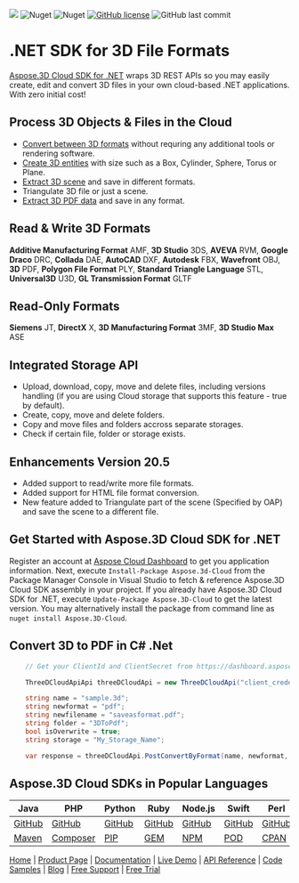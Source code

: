 ![](https://img.shields.io/badge/REST%20API-v3.0-lightgrey) ![Nuget](https://img.shields.io/nuget/v/Aspose.3d-Cloud) ![Nuget](https://img.shields.io/nuget/dt/Aspose.3d-Cloud) [![GitHub license](https://img.shields.io/github/license/aspose-3d-cloud/aspose-3d-cloud-dotnet)](https://github.com/aspose-3d-cloud/aspose-3d-cloud-dotnet/blob/master/LICENSE) ![GitHub last commit](https://img.shields.io/github/last-commit/Aspose-3D-Cloud/aspose-3d-cloud-dotnet)

# .NET SDK for 3D File Formats

[Aspose.3D Cloud SDK for .NET](https://products.aspose.cloud/3d/net) wraps 3D REST APIs so you may easily create, edit and convert 3D files in your own cloud-based .NET applications. With zero initial cost!

## Process 3D Objects & Files in the Cloud

- [Convert between 3D formats](https://docs.aspose.cloud/3d/converting-between-formats-using-aspose-3d-cloud/) without requring any additional tools or rendering software.
- [Create 3D entities](https://docs.aspose.cloud/3d/create-a-new-entity-with-size/) with size such as a Box, Cylinder, Sphere, Torus or Plane.
- [Extract 3D scene](https://docs.aspose.cloud/3d/extract-and-save-a-scene-in-a-different-format/) and save in different formats.
- Triangulate 3D file or just a scene.
- [Extract 3D PDF data](https://docs.aspose.cloud/3d/extract-raw-data-from-a-pdf-file/) and save in any format.

## Read & Write 3D Formats

**Additive Manufacturing Format** AMF, **3D Studio** 3DS, **AVEVA** RVM, **Google Draco** DRC, **Collada** DAE, **AutoCAD** DXF, **Autodesk** FBX, **Wavefront** OBJ, **3D** PDF, **Polygon File Format** PLY, **Standard Triangle Language** STL, **Universal3D** U3D, **GL Transmission Format** GLTF

## Read-Only Formats

**Siemens** JT, **DirectX** X, **3D Manufacturing Format** 3MF, **3D Studio Max** ASE

## Integrated Storage API

- Upload, download, copy, move and delete files, including versions handling (if you are using Cloud storage that supports this feature - true by default).
- Create, copy, move and delete folders.
- Copy and move files and folders accross separate storages.
- Check if certain file, folder or storage exists.
## Enhancements Version 20.5
- Added support to read/write more file formats.
- Added support for HTML file format conversion.
- New feature added to Triangulate part of the scene (Specified by OAP) and save the scene to a different file.


## Get Started with Aspose.3D Cloud SDK for .NET

Register an account at [Aspose Cloud Dashboard](https://dashboard.aspose.cloud/#/apps) to get you application information. Next, execute `Install-Package Aspose.3d-Cloud` from the Package Manager Console in Visual Studio to fetch & reference Aspose.3D Cloud SDK assembly in your project. If you already have Aspose.3D Cloud SDK for .NET, execute `Update-Package Aspose.3D-Cloud` to get the latest version. You may alternatively install the package from command line as `nuget install Aspose.3D-Cloud`.

## Convert 3D to PDF in C# .Net

```csharp
	// Get your ClientId and ClientSecret from https://dashboard.aspose.cloud (free registration required).

	ThreeDCloudApiApi threeDCloudApi = new ThreeDCloudApi("client_credentials", "MY_CLIENT_ID", "MY_CLIENT_SECRET");

	string name = "sample.3d";
	string newformat = "pdf";
	string newfilename = "saveasformat.pdf";
	string folder = "3DToPdf";
	bool isOverwrite = true;
	string storage = "My_Storage_Name";

	var response = threeDCloudApi.PostConvertByFormat(name, newformat, newfilename, folder, isOverwrite, storage);
```
## Aspose.3D Cloud SDKs in Popular Languages

| Java | PHP | Python | Ruby | Node.js | Swift | Perl | GO |
|---|---|---|---|---|---|---|---|
| [GitHub](https://github.com/aspose-3d-cloud/aspose-3d-cloud-java) | [GitHub](https://github.com/Aspose-3D-Cloud/aspose-3d-cloud-php) | [GitHub](https://github.com/Aspose-3D-Cloud/aspose-3d-cloud-python) | [GitHub](https://github.com/Aspose-3D-Cloud/aspose-3d-cloud-ruby)  | [GitHub](https://github.com/Aspose-3D-Cloud/aspose-3d-cloud-node) | [GitHub](https://github.com/aspose-3d-cloud/aspose-3d-cloud-swift) | [GitHub](https://github.com/Aspose-3D-Cloud/aspose-3d-cloud-perl) | [GitHub](https://github.com/Aspose-3D-Cloud/aspose-3d-cloud-go) |
| [Maven](https://repository.aspose.cloud/webapp/#/artifacts/browse/tree/General/repo/com/aspose/aspose-3d-cloud) | [Composer](https://packagist.org/packages/aspose/3d-sdk-php) | [PIP](https://pypi.org/project/aspose3dcloud/) | [GEM](https://rubygems.org/gems/aspose_3d_cloud)  | [NPM](https://www.npmjs.com/package/aspose3dcloud) | [POD](https://cocoapods.org/pods/Aspose3DCloud) |  [CPAN](https://metacpan.org/release/AsposeThreeDCloud-ThreeDCloudApi) | [GO](https://pkg.go.dev/github.com/Aspose-3D-Cloud/aspose-3d-cloud-go/v20?tab=overview) |

[Home](https://www.aspose.cloud) | [Product Page](https://products.aspose.cloud/3d/net) | [Documentation](https://docs.aspose.cloud/3d/) | [Live Demo](https://products.aspose.app/3d/family) | [API Reference](https://apireference.aspose.cloud/3d/) | [Code Samples](https://github.com/Aspose-3D-Cloud/aspose-3d-cloud-dotnet/tree/master/src/Aspose.ThreeD.Cloud.SDK.Test) | [Blog](https://blog.aspose.cloud/category/3d/) | [Free Support](https://forum.aspose.cloud/c/3d) | [Free Trial](https://dashboard.aspose.cloud/#/apps)
